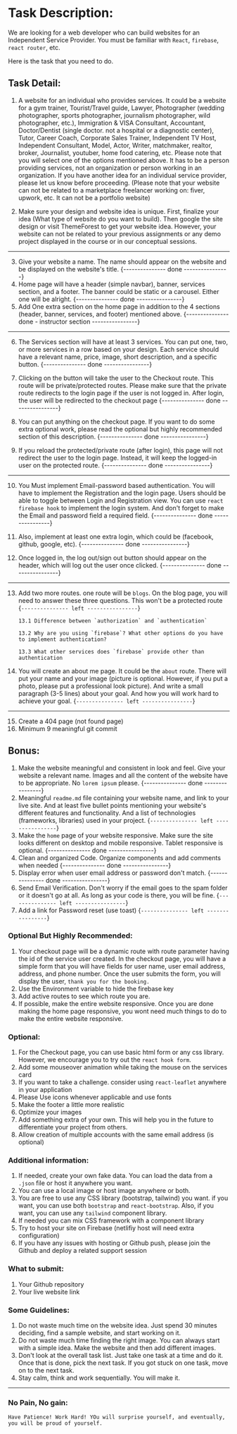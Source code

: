 # Task Description:

We are looking for a web developer who can build websites for an Independent Service Provider. You must be familiar with `React`, `firebase`, `react router`, etc.

Here is the task that you need to do.

## Task Detail:

1. A website for an individual who provides services. It could be a website for a gym trainer, Tourist/Travel guide, Lawyer, Photographer (wedding photographer, sports photographer, journalism photographer, wild photographer, etc.), Immigration & VISA Consultant, Accountant, Doctor/Dentist (single doctor. not a hospital or a diagnostic center), Tutor, Career Coach, Corporate Sales Trainer, Independent TV Host, Independent Consultant, Model, Actor, Writer, matchmaker, realtor, broker, Journalist, youtuber, home food catering, etc. Please note that you will select one of the options mentioned above. It has to be a person providing services, not an organization or person working in an organization. If you have another idea for an individual service provider, please let us know before proceeding. (Please note that your website can not be related to a marketplace freelancer working on: fiver, upwork, etc. It can not be a portfolio website)

2. Make sure your design and website idea is unique. First, finalize your idea (What type of website do you want to build). Then google the site design or visit ThemeForest to get your website idea. However, your website can not be related to your previous assignments or any demo project displayed in the course or in our conceptual sessions.

---

3. Give your website a name. The name should appear on the website and be displayed on the website's title.
   {--------------- done ----------------}
4. Home page will have a header (simple navbar), banner, services section, and a footer. The banner could be static or a carousel. Either one will be alright.
   {--------------- done ----------------}
5. Add One extra section on the home page in addition to the 4 sections (header, banner, services, and footer) mentioned above.
   {--------------- done - instructor section ----------------}

---

6. The Services section will have at least 3 services. You can put one, two, or more services in a row based on your design. Each service should have a relevant name, price, image, short description, and a specific button.
   {--------------- done ----------------}

7. Clicking on the button will take the user to the Checkout route. This route will be private/protected routes. Please make sure that the private route redirects to the login page if the user is not logged in. After login, the user will be redirected to the checkout page
   {--------------- done ----------------}

8. You can put anything on the checkout page. If you want to do some extra optional work, please read the optional but highly recommended section of this description.
   {--------------- done ----------------}

9. If you reload the protected/private route (after login), this page will not redirect the user to the login page. Instead, it will keep the logged-in user on the protected route.
   {--------------- done ----------------}

---

10. You Must implement Email-password based authentication. You will have to implement the Registration and the login page. Users should be able to toggle between Login and Registration view. You can use `react firebase hook` to implement the login system. And don't forget to make the Email and password field a required field. {--------------- done ----------------}

11. Also, implement at least one extra login, which could be (facebook, github, google, etc).
    {--------------- done ----------------}

12. Once logged in, the log out/sign out button should appear on the header, which will log out the user once clicked.
    {--------------- done ----------------}

---

13. Add two more routes. one route will be `blogs`. On the blog page, you will need to answer these three questions. This won't be a protected route
    {`--------------- left ----------------`}

        13.1 Difference between `authorization` and `authentication`

        13.2 Why are you using `firebase`? What other options do you have to implement authentication?

        13.3 What other services does `firebase` provide other than authentication

14. You will create an about me page. It could be the `about` route. There will put your name and your image (picture is optional. However, if you put a photo, please put a professional look picture). And write a small paragraph (3-5 lines) about your goal. And how you will work hard to achieve your goal.
    {`--------------- left ----------------`}

---

15. Create a 404 page (not found page)
16. Minimum 9 meaningful git commit

## Bonus:

1. Make the website meaningful and consistent in look and feel. Give your website a relevant name. Images and all the content of the website have to be appropriate. No `lorem ipsum` please.
   {--------------- done ----------------}
2. Meaningful `readme.md` file containing your website name, and link to your live site. And at least five bullet points mentioning your website's different features and functionality. And a list of technologies (frameworks, libraries) used in your project.
   {`--------------- left ----------------`}
3. Make the `home` page of your website responsive. Make sure the site looks different on desktop and mobile responsive. Tablet responsive is optional.
   {--------------- done ----------------}
4. Clean and organized Code. Organize components and add comments when needed
   {--------------- done ----------------}
5. Display error when user email address or password don't match.
   {--------------- done ----------------}
6. Send Email Verification. Don't worry if the email goes to the spam folder or it doesn't go at all. As long as your code is there, you will be fine.
   {`--------------- left ----------------`}
7. Add a link for Password reset (use toast)
   {`--------------- left ----------------`}

### Optional But Highly Recommended:

1. Your checkout page will be a dynamic route with route parameter having the id of the service user created. In the checkout page, you will have a simple form that you will have fields for user name, user email address, address, and phone number. Once the user submits the form, you will display the user, `thank you for the booking.`
2. Use the Environment variable to hide the firebase key
3. Add active routes to see which route you are.
4. If possible, make the entire website responsive. Once you are done making the home page responsive, you wont need much things to do to make the entire website responsive.

### Optional:

1. For the Checkout page, you can use basic html form or any css library. However, we encourage you to try out the `react hook form`.
2. Add some mouseover animation while taking the mouse on the services card
3. If you want to take a challenge. consider using `react-leaflet` anywhere in your application
4. Please Use icons whenever applicable and use fonts
5. Make the footer a little more realistic
6. Optimize your images
7. Add something extra of your own. This will help you in the future to differentiate your project from others.
8. Allow creation of multiple accounts with the same email address (is optional)

### Additional information:

1. If needed, create your own fake data. You can load the data from a `.json` file or host it anywhere you want.
2. You can use a local image or host image anywhere or both.
3. You are free to use any CSS library (bootstrap, tailwind) you want. if you want, you can use both `bootstrap` and `react-bootstrap`. Also, if you want, you can use any `tailwind` component library.
4. If needed you can mix CSS framework with a component library
5. Try to host your site on Firebase (netlifiy host will need extra configuration)
6. If you have any issues with hosting or Github push, please join the Github and deploy a related support session

### What to submit:

1. Your Github repository
2. Your live website link

### Some Guidelines:

1. Do not waste much time on the website idea. Just spend 30 minutes deciding, find a sample website, and start working on it.
2. Do not waste much time finding the right image. You can always start with a simple idea. Make the website and then add different images.
3. Don't look at the overall task list. Just take one task at a time and do it. Once that is done, pick the next task. If you got stuck on one task, move on to the next task.
4. Stay calm, think and work sequentially. You will make it.

---

### No Pain, No gain:

`Have Patience! Work Hard! YOu will surprise yourself, and eventually, you will be proud of yourself.`
